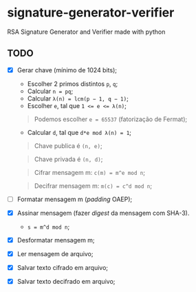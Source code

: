 # signature-generator-verifier
RSA Signature Generator and Verifier made with python 

## TODO
- [x] Gerar chave (mínimo de 1024 bits);
  - Escolher 2 primos distintos `p`, `q`;
  - Calcular `n = pq`;
  - Calcular `λ(n) = lcm(p − 1, q − 1)`;
  - Escolher `e`, tal que `1 <= e <= λ(n)`;
  > Podemos escolher `e = 65537` (fatorização de Fermat);
  - Calcular `d`, tal que `d*e mod λ(n) = 1`;
  > Chave publica é `(n, e)`;
      
  > Chave privada é `(n, d)`;
  
  > Cifrar mensagem m: `c(m) = m^e mod n`;
  
  > Decifrar mensagem m: `m(c) = c^d mod n`;

- [ ] Formatar mensagem m (*padding* OAEP);

- [x] Assinar mensagem (fazer *digest* da mensagem com SHA-3).
  - `s = m^d mod n`;

- [x] Desformatar mensagem m;

- [x] Ler mensagem de arquivo;
- [x] Salvar texto cifrado em arquivo;
- [x] Salvar texto decifrado em arquivo;